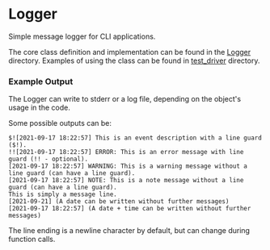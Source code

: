 # Logger
Simple message logger for CLI applications.

The core class definition and implementation can be found in the [Logger](https://github.com/aliakatas/Logger/tree/main/Logger/Logger) directory. 
Examples of using the class can be found in [test_driver](https://github.com/aliakatas/Logger/tree/main/Logger/test_driver) directory.

### Example Output
The Logger can write to stderr or a log file, depending on the object's usage in the code.

Some possible outputs can be:

    $![2021-09-17 18:22:57] This is an event description with a line guard ($!). 
    !![2021-09-17 18:22:57] ERROR: This is an error message with line guard (!! - optional).
    [2021-09-17 18:22:57] WARNING: This is a warning message without a line guard (can have a line guard).
    [2021-09-17 18:22:57] NOTE: This is a note message without a line guard (can have a line guard).
    This is simply a message line.
    [2021-09-21] (A date can be written without further messages)
    [2021-09-17 18:22:57] (A date + time can be written without further messages)
    
The line ending is a newline character by default, but can change during function calls.

    
